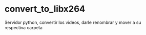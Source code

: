 # convert_to_libx264
Servidor python, convertir los videos, darle renombrar y mover a su respectiva carpeta 
